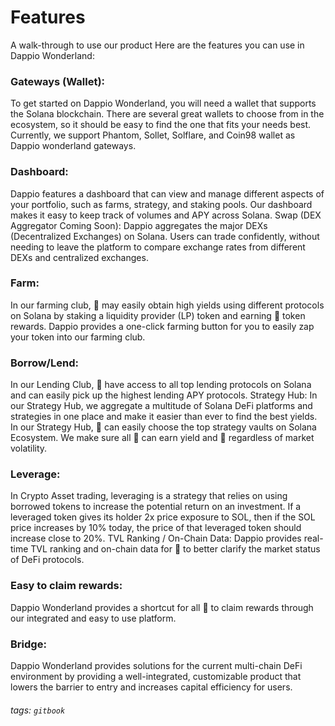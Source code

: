 # Features

A walk-through to use our product
Here are the features you can use in Dappio Wonderland: 

### Gateways (Wallet): 
To get started on Dappio Wonderland, you will need a wallet that supports the Solana blockchain. There are several great wallets to choose from in the ecosystem, so it should be easy to find the one that fits your needs best. Currently, we support Phantom, Sollet, Solflare, and Coin98 wallet as Dappio wonderland gateways.

### Dashboard: 
Dappio features a dashboard that can view and manage different aspects of your portfolio, such as farms, strategy, and staking pools. Our dashboard makes it easy to keep track of volumes and APY across Solana.
Swap (DEX Aggregator Coming Soon):
Dappio aggregates the major DEXs (Decentralized Exchanges) on Solana. Users can trade confidently, without needing to leave the platform to compare exchange rates from different DEXs and centralized exchanges.

### Farm: 
In our farming club, 🐰 may easily obtain high yields using different protocols on Solana by staking a liquidity provider (LP) token and earning 🥕 token rewards. Dappio provides a one-click farming button for you to easily zap your token into our farming club.

### Borrow/Lend: 
In our Lending Club, 🐰 have access to all top lending protocols on Solana and can easily pick up the highest lending APY protocols.
Strategy Hub: 
In our Strategy Hub, we aggregate a multitude of Solana DeFi platforms and strategies in one place and make it easier than ever to find the best yields. In our Strategy Hub, 🐰 can easily choose the top strategy vaults on Solana Ecosystem. We make sure all 🐰 can earn yield and 🥕 regardless of market volatility. 

### Leverage: 
In Crypto Asset trading, leveraging is a strategy that relies on using borrowed tokens to increase the potential return on an investment. If a leveraged token gives its holder 2x price exposure to SOL, then if the SOL price increases by 10% today, the price of that leveraged token should increase close to 20%. 
TVL Ranking / On-Chain Data: 
Dappio provides real-time TVL ranking and on-chain data for 🐰 to better clarify the market status of DeFi protocols.

### Easy to claim rewards: 
Dappio Wonderland provides a shortcut for all 🐰 to claim rewards through our integrated and easy to use platform. 

### Bridge: 
Dappio Wonderland provides solutions for the current multi-chain DeFi environment by providing a well-integrated, customizable product that lowers the barrier to entry and increases capital efficiency for users.

###### tags: `gitbook`